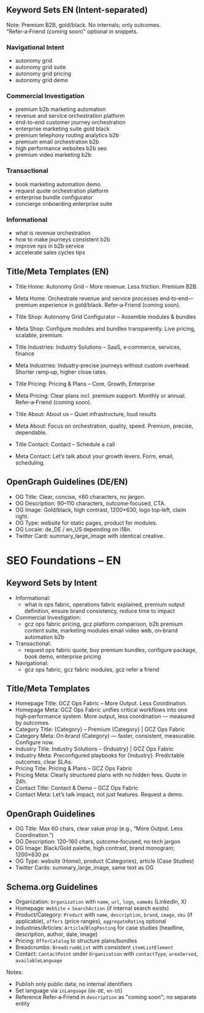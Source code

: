## Keyword Sets EN (Intent-separated)

Note: Premium B2B, gold/black. No internals; only outcomes. "Refer‑a‑Friend (coming soon)" optional in snippets.

### Navigational Intent
- autonomy grid
- autonomy grid suite
- autonomy grid pricing
- autonomy grid demo

### Commercial Investigation
- premium b2b marketing automation
- revenue and service orchestration platform
- end-to-end customer journey orchestration
- enterprise marketing suite gold black
- premium telephony routing analytics b2b
- premium email orchestration b2b
- high performance websites b2b seo
- premium video marketing b2b

### Transactional
- book marketing automation demo
- request quote orchestration platform
- enterprise bundle configurator
- concierge onboarding enterprise suite

### Informational
- what is revenue orchestration
- how to make journeys consistent b2b
- improve nps in b2b service
- accelerate sales cycles tips

## Title/Meta Templates (EN)

- Title Home: Autonomy Grid – More revenue. Less friction. Premium B2B.
- Meta Home: Orchestrate revenue and service processes end‑to‑end—premium experience in gold/black. Refer‑a‑Friend (coming soon).

- Title Shop: Autonomy Grid Configurator – Assemble modules & bundles
- Meta Shop: Configure modules and bundles transparently. Live pricing, scalable, premium.

- Title Industries: Industry Solutions – SaaS, e‑commerce, services, finance
- Meta Industries: Industry‑precise journeys without custom overhead. Shorter ramp‑up, higher close rates.

- Title Pricing: Pricing & Plans – Core, Growth, Enterprise
- Meta Pricing: Clear plans incl. premium support. Monthly or annual. Refer‑a‑Friend (coming soon).

- Title About: About us – Quiet infrastructure, loud results
- Meta About: Focus on orchestration, quality, speed. Premium, precise, dependable.

- Title Contact: Contact – Schedule a call
- Meta Contact: Let’s talk about your growth levers. Form, email, scheduling.

## OpenGraph Guidelines (DE/EN)

- OG Title: Clear, concise, ≤60 characters, no jargon.
- OG Description: 90–110 characters, outcome‑focused, CTA.
- OG Image: Gold/black, high contrast, 1200×630, logo top‑left, claim right.
- OG Type: website for static pages, product for modules.
- OG Locale: de_DE / en_US depending on i18n.
- Twitter Card: summary_large_image with identical creative.

# SEO Foundations – EN

## Keyword Sets by Intent

- Informational:
  - what is ops fabric, operations fabric explained, premium output definition, ensure brand consistency, reduce time to impact
- Commercial Investigation:
  - gcz ops fabric pricing, gcz platform comparison, b2b premium content suite, marketing modules email video web, on‑brand automation b2b
- Transactional:
  - request ops fabric quote, buy premium bundles, configure package, book demo, enterprise pricing
- Navigational:
  - gcz ops fabric, gcz fabric modules, gcz refer a friend

## Title/Meta Templates

- Homepage Title: GCZ Ops Fabric – More Output. Less Coordination.
- Homepage Meta: GCZ Ops Fabric unifies critical workflows into one high‑performance system. More output, less coordination — measured by outcomes.
- Category Title: {Category} – Premium {Category} | GCZ Ops Fabric
- Category Meta: On‑brand {Category} — faster, consistent, measurable. Configure now.
- Industry Title: Industry Solutions – {Industry} | GCZ Ops Fabric
- Industry Meta: Preconfigured playbooks for {Industry}. Predictable outcomes, clear SLAs.
- Pricing Title: Pricing & Plans – GCZ Ops Fabric
- Pricing Meta: Clearly structured plans with no hidden fees. Quote in 24h.
- Contact Title: Contact & Demo – GCZ Ops Fabric
- Contact Meta: Let’s talk impact, not just features. Request a demo.

## OpenGraph Guidelines

- OG Title: Max 60 chars, clear value prop (e.g., “More Output. Less Coordination.”)
- OG Description: 120–160 chars, outcome‑focused, no tech jargon
- OG Image: Black/Gold palette, high contrast, brand monogram; 1200×630 px
- OG Type: website (Home), product (Categories), article (Case Studies)
- Twitter Cards: summary_large_image, same text as OG

## Schema.org Guidelines

- Organization: `Organization` with `name`, `url`, `logo`, `sameAs` (LinkedIn, X)
- Homepage: `WebSite` + `SearchAction` (if internal search exists)
- Product/Category: `Product` with `name`, `description`, `brand`, `image`, `sku` (if applicable), `offers` (price ranges), `aggregateRating` optional
- Industries/Articles: `Article`/`BlogPosting` for case studies (headline, description, author, date, image)
- Pricing: `OfferCatalog` to structure plans/bundles
- Breadcrumbs: `BreadcrumbList` with consistent `itemListElement`
- Contact: `ContactPoint` under `Organization` with `contactType`, `areaServed`, `availableLanguage`

Notes:
- Publish only public data; no internal identifiers
- Set language via `inLanguage` (`de-DE`, `en-US`)
- Reference Refer‑a‑Friend in `description` as "coming soon"; no separate entity